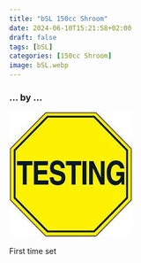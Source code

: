 ```yaml
---
title: "bSL 150cc Shroom"
date: 2024-06-10T15:21:58+02:00
draft: false
tags: [bSL]
categories: [150cc Shroom]
image: bSL.webp
---
```

### ... by ...
![Nothing there](testing.jpg)

First time set